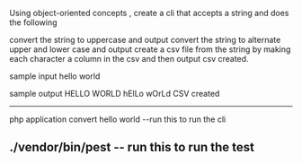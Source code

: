 Using object-oriented concepts , create a cli that accepts a string and does the following 

convert the string to uppercase and output
convert the string to alternate upper and lower case and output 
create a csv file from the string by making each character a column in the csv and then output
csv created.

sample input 
hello world 

sample output
HELLO WORLD
hElLo wOrLd
CSV created

-----------------------------------------------------------------------------------------------------------
php application convert hello world --run this to run the cli

./vendor/bin/pest -- run this to run the test
------------------------------------------------------------------------------------------------------------